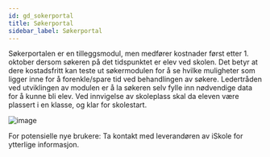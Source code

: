 ```yaml
---
id: gd_sokerportal
title: Søkerportal
sidebar_label: Søkerportal
---
```

Søkerportalen er en tilleggsmodul, men medfører kostnader først etter 1. oktober dersom søkeren på det tidspunktet er elev ved skolen. Det betyr at dere kostadsfritt kan teste ut søkermodulen for å se hvilke muligheter som ligger inne for å forenkle/spare tid ved behandlingen av søkere. Ledertråden ved utviklingen av modulen er å la søkeren selv fylle inn nødvendige data for å kunne bli elev. Ved innvigelse av skoleplass skal da eleven være plassert i en klasse, og klar for skolestart.

![image](https://user-images.githubusercontent.com/80097133/121015766-a494b700-c79b-11eb-853a-3fc00bd06b74.png)

For potensielle nye brukere: Ta kontakt med leverandøren av iSkole for ytterlige informasjon.
